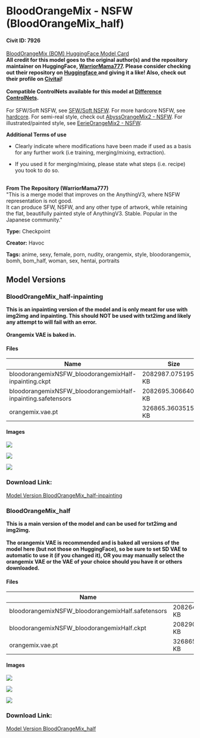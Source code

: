 # BloodOrangeMix - NSFW (BloodOrangeMix_half)

#### Civit ID: 7926

<p><a target="_blank" rel="ugc" href="https://huggingface.co/WarriorMama777/OrangeMixs#bloodorangemix-bom">BloodOrangeMix (BOM) HuggingFace Model Card</a><br /><strong>All credit for this model goes to the original author(s) and the repository maintainer on HuggingFace, </strong><a target="_blank" rel="ugc" href="https://huggingface.co/WarriorMama777"><strong>WarriorMama777</strong></a><strong>. Please consider checking out their repository on </strong><a target="_blank" rel="ugc" href="https://huggingface.co/WarriorMama777/OrangeMixs"><strong>Huggingface </strong></a><strong>and giving it a like! Also, check out their profile on </strong><a target="_blank" rel="ugc" href="https://civitai.com/user/WarriorMama777"><strong>Civitai</strong></a><strong>!</strong><br /><br /><strong>Compatible ControlNets available for this model at </strong><a target="_blank" rel="ugc" href="https://civitai.com/models/9557/abyssorangemix2-controlnets"><strong>Difference ControlNets</strong></a><strong>.</strong><br /><br />For SFW/Soft NSFW, see <a target="_blank" rel="ugc" href="https://civitai.com/models/7911/bloodorangemix-sfwsoft-nsfw-bloodnightorangemix">SFW/Soft NSFW</a>. For more hardcore NSFW, see <a target="_blank" rel="ugc" href="https://civitai.com/models/7933/bloodorangemix-hardcore">hardcore</a>. For semi-real style, check out <a target="_blank" rel="ugc" href="https://civitai.com/models/4449/abyssorangemix2-nsfw">AbyssOrangeMix2 - NSFW</a>. For illustrated/painted style, see <a target="_blank" rel="ugc" href="https://civitai.com/models/8375/eerieorangemix2-nsfw-eerieorangemix2half">EerieOrangeMix2 - NSFW</a>.<br /></p><p><strong>Additional Terms of use</strong></p><ul><li><p>Clearly indicate where modifications have been made if used as a basis for any further work (i.e training, merging/mixing, extraction).</p></li><li><p>If you used it for merging/mixing, please state what steps (i.e. recipe) you took to do so.</p></li></ul><p><br /><strong>From The Repository (WarriorMama777)</strong><br />"This is a merge model that improves on the AnythingV3, where NSFW representation is not good.<br />It can produce SFW, NSFW, and any other type of artwork, while retaining the flat, beautifully painted style of AnythingV3. Stable. Popular in the Japanese community."</p>

**Type:** Checkpoint

**Creator:** Havoc

**Tags:** anime, sexy, female, porn, nudity, orangemix, style, bloodorangemix, bomh, bom_half, woman, sex, hentai, portraits

## Model Versions

### BloodOrangeMix_half-inpainting

<p><strong>This is an inpainting version of the model and is only meant for use with img2img and inpainting. This should NOT be used with txt2img and likely any attempt to will fail with an error.</strong><br /><br /><strong>Orangemix VAE is baked in.</strong></p>

#### Files

| Name | Size | Type | Format | Download Url | AutoV1 | AutoV2 | SHA256 | CRC32 | BLAKE3 |
| --- | --- | --- | --- | --- | --- | --- | --- | --- | --- |
| bloodorangemixNSFW_bloodorangemixHalf-inpainting.ckpt | 2082987.075195312 KB | Pruned Model | PickleTensor | https://civitai.com/api/download/models/9544?type=Pruned%20Model&format=PickleTensor&size=pruned&fp=fp16 | 53DD5DA0 | 82989434F8 | 82989434F8804AE957F01D67F9F3D6C87B3D5BA0A2B07EB5286B6CD4FCBE826A | F50440C7 | 403C23FA534677458D5E023C9023F62A86A3E28E7B028A9DA3FEEB3CE4137E46 |
| bloodorangemixNSFW_bloodorangemixHalf-inpainting.safetensors | 2082695.306640625 KB | Pruned Model | SafeTensor | https://civitai.com/api/download/models/9544 | A22EF41A | 0ACEA5DE47 | 0ACEA5DE47CFD164E8F5D518264268FC570F1CA2D976C376DAEE26C8CCF6EEAB | B0AF98A7 | 79465E4907B7662F72C031A14482121C5A0D18DE508AF7BCF4CBBD5C75C86D7E |
| orangemix.vae.pt | 326865.3603515625 KB | VAE | Other | https://civitai.com/api/download/models/9544?type=VAE&format=Other | D6BD7129 | F768813EDC | F768813EDCE84239D70CE8A24CB496B9EF444C4E5AAFF435E45CAAD5CC1D39A2 | C57B09F9 | 96BE1502EAA0A73DE02DEF1983D474499662281859B70B7582FD200CC8FDE731 |

#### Images

<p><img src="https://image.civitai.com/xG1nkqKTMzGDvpLrqFT7WA/7d4ea2ac-e44c-4be7-a4ad-8a1814e5b900/width=450/92175.jpeg" /></p>

<p><img src="https://image.civitai.com/xG1nkqKTMzGDvpLrqFT7WA/b43107d1-0926-45c9-22fc-60c6aeb03200/width=450/92174.jpeg" /></p>

<p><img src="https://image.civitai.com/xG1nkqKTMzGDvpLrqFT7WA/79b3abae-167e-4a21-ab0d-ad018bcf4600/width=450/92173.jpeg" /></p>

### Download Link:

[Model Version BloodOrangeMix_half-inpainting](https://civitai.com/api/download/models/9544)

### BloodOrangeMix_half

<p><strong>This is a main version of the model and can be used for txt2img and img2img.<br /><br />The orangemix VAE is recommended and is baked all versions of the model here (but not those on HuggingFace), so be sure to set SD VAE to automatic to use it (if you changed it), OR you may manually select the orangemix VAE or the VAE of your choice should you have it or others downloaded.</strong></p>

#### Files

| Name | Size | Type | Format | Download Url | AutoV1 | AutoV2 | SHA256 | CRC32 | BLAKE3 |
| --- | --- | --- | --- | --- | --- | --- | --- | --- | --- |
| bloodorangemixNSFW_bloodorangemixHalf.safetensors | 2082642.647460938 KB | Pruned Model | SafeTensor | https://civitai.com/api/download/models/9345 | 9600DA17 | 539FF8F563 | 539FF8F56318CFA778B6D78E9D9022D4611BA5B77F2C76B8B0B067AD63C3472C | 5B67BC38 | 08ACDB83E877BBD36BB6054242EAD157876BDD2F575698CC6E981ADC4F122A0A |
| bloodorangemixNSFW_bloodorangemixHalf.ckpt | 2082906.120117188 KB | Pruned Model | PickleTensor | https://civitai.com/api/download/models/9345?type=Pruned%20Model&format=PickleTensor&size=pruned&fp=fp16 | 986449AA | DB1031C09C | DB1031C09C34967211D3DD2375669D16F17AA8D4CE1225109ED7B74D584D0099 | 557212CF | 9660D74F3EB3A0B86A2709E41F1F03F3BF87A2614EEA69DFCF6025709B3F6210 |
| orangemix.vae.pt | 326865.3603515625 KB | VAE | Other | https://civitai.com/api/download/models/9345?type=VAE&format=Other | D6BD7129 | F768813EDC | F768813EDCE84239D70CE8A24CB496B9EF444C4E5AAFF435E45CAAD5CC1D39A2 | C57B09F9 | 96BE1502EAA0A73DE02DEF1983D474499662281859B70B7582FD200CC8FDE731 |

#### Images

<p><img src="https://image.civitai.com/xG1nkqKTMzGDvpLrqFT7WA/5b400b15-bf14-46c8-9500-f016c6fd5100/width=450/89756.jpeg" /></p>

<p><img src="https://image.civitai.com/xG1nkqKTMzGDvpLrqFT7WA/92809691-ab1b-4602-2a79-a29e336cea00/width=450/90039.jpeg" /></p>

<p><img src="https://image.civitai.com/xG1nkqKTMzGDvpLrqFT7WA/3dfd6676-38e8-4b49-a28f-151ecfa82400/width=450/90038.jpeg" /></p>

### Download Link:

[Model Version BloodOrangeMix_half](https://civitai.com/api/download/models/9345)

